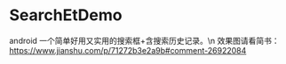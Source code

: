 # SearchEtDemo
android  一个简单好用又实用的搜索框+含搜索历史记录。\n
效果图请看简书：https://www.jianshu.com/p/71272b3e2a9b#comment-26922084
